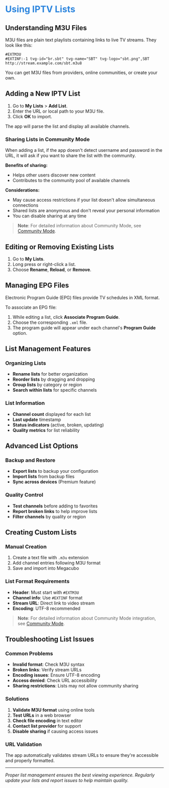 <!-- docs/using-iptv-lists.md -->

# <span style="color: #2e86de;">Using IPTV Lists</span>

## Understanding M3U Files

M3U files are plain text playlists containing links to live TV streams. They look like this:

```
#EXTM3U
#EXTINF:-1 tvg-id="br.sbt" tvg-name="SBT" tvg-logo="sbt.png",SBT
http://stream.example.com/sbt.m3u8
```

You can get M3U files from providers, online communities, or create your own.

## Adding a New IPTV List

1. Go to **My Lists** > **Add List**.
2. Enter the URL or local path to your M3U file.
3. Click **OK** to import.

The app will parse the list and display all available channels.

### Sharing Lists in Community Mode

When adding a list, if the app doesn't detect username and password in the URL, it will ask if you want to share the list with the community. 

**Benefits of sharing:**
- Helps other users discover new content
- Contributes to the community pool of available channels

**Considerations:**
- May cause access restrictions if your list doesn't allow simultaneous connections
- Shared lists are anonymous and don't reveal your personal information
- You can disable sharing at any time

> **Note**: For detailed information about Community Mode, see [Community Mode](community-mode.md).

## Editing or Removing Existing Lists

1. Go to **My Lists**.
2. Long press or right-click a list.
3. Choose **Rename**, **Reload**, or **Remove**.

## Managing EPG Files

Electronic Program Guide (EPG) files provide TV schedules in XML format.

To associate an EPG file:

1. While editing a list, click **Associate Program Guide**.
2. Choose the corresponding `.xml` file.
3. The program guide will appear under each channel's **Program Guide** option.

## List Management Features

### Organizing Lists
- **Rename lists** for better organization
- **Reorder lists** by dragging and dropping
- **Group lists** by category or region
- **Search within lists** for specific channels

### List Information
- **Channel count** displayed for each list
- **Last update** timestamp
- **Status indicators** (active, broken, updating)
- **Quality metrics** for list reliability

## Advanced List Options

### Backup and Restore
- **Export lists** to backup your configuration
- **Import lists** from backup files
- **Sync across devices** (Premium feature)

### Quality Control
- **Test channels** before adding to favorites
- **Report broken links** to help improve lists
- **Filter channels** by quality or region

## Creating Custom Lists

### Manual Creation
1. Create a text file with `.m3u` extension
2. Add channel entries following M3U format
3. Save and import into Megacubo

### List Format Requirements
- **Header**: Must start with `#EXTM3U`
- **Channel info**: Use `#EXTINF` format
- **Stream URL**: Direct link to video stream
- **Encoding**: UTF-8 recommended

> **Note**: For detailed information about Community Mode integration, see [Community Mode](community-mode.md).

## Troubleshooting List Issues

### Common Problems
- **Invalid format**: Check M3U syntax
- **Broken links**: Verify stream URLs
- **Encoding issues**: Ensure UTF-8 encoding
- **Access denied**: Check URL accessibility
- **Sharing restrictions**: Lists may not allow community sharing

### Solutions
1. **Validate M3U format** using online tools
2. **Test URLs** in a web browser
3. **Check file encoding** in text editor
4. **Contact list provider** for support
5. **Disable sharing** if causing access issues

### URL Validation
The app automatically validates stream URLs to ensure they're accessible and properly formatted.

---

*Proper list management ensures the best viewing experience. Regularly update your lists and report issues to help maintain quality.*